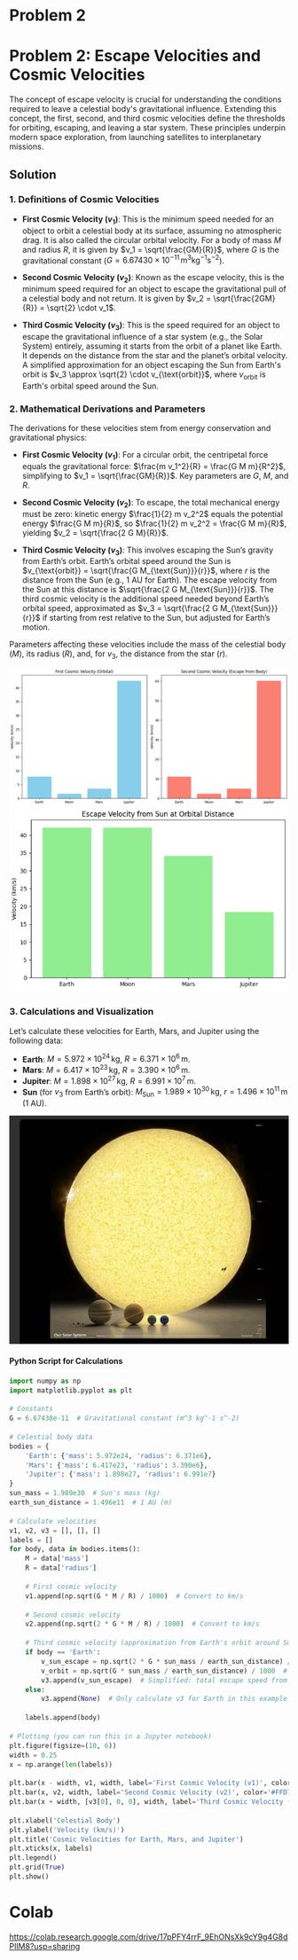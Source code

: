 # Problem 2
# Problem 2: Escape Velocities and Cosmic Velocities




The concept of escape velocity is crucial for understanding the conditions required to leave a celestial body's gravitational influence. Extending this concept, the first, second, and third cosmic velocities define the thresholds for orbiting, escaping, and leaving a star system. These principles underpin modern space exploration, from launching satellites to interplanetary missions.

## Solution

### 1. Definitions of Cosmic Velocities

- **First Cosmic Velocity ($v_1$)**: This is the minimum speed needed for an object to orbit a celestial body at its surface, assuming no atmospheric drag. It is also called the circular orbital velocity. For a body of mass $M$ and radius $R$, it is given by $v_1 = \sqrt{\frac{GM}{R}}$, where $G$ is the gravitational constant ($G = 6.67430 \times 10^{-11} \, \text{m}^3 \text{kg}^{-1} \text{s}^{-2}$).

- **Second Cosmic Velocity ($v_2$)**: Known as the escape velocity, this is the minimum speed required for an object to escape the gravitational pull of a celestial body and not return. It is given by $v_2 = \sqrt{\frac{2GM}{R}} = \sqrt{2} \cdot v_1$.

- **Third Cosmic Velocity ($v_3$)**: This is the speed required for an object to escape the gravitational influence of a star system (e.g., the Solar System) entirely, assuming it starts from the orbit of a planet like Earth. It depends on the distance from the star and the planet’s orbital velocity. A simplified approximation for an object escaping the Sun from Earth's orbit is $v_3 \approx \sqrt{2} \cdot v_{\text{orbit}}$, where $v_{\text{orbit}}$ is Earth's orbital speed around the Sun.

### 2. Mathematical Derivations and Parameters

The derivations for these velocities stem from energy conservation and gravitational physics:

- **First Cosmic Velocity ($v_1$)**: For a circular orbit, the centripetal force equals the gravitational force: $\frac{m v_1^2}{R} = \frac{G M m}{R^2}$, simplifying to $v_1 = \sqrt{\frac{GM}{R}}$. Key parameters are $G$, $M$, and $R$.

- **Second Cosmic Velocity ($v_2$)**: To escape, the total mechanical energy must be zero: kinetic energy $\frac{1}{2} m v_2^2$ equals the potential energy $\frac{G M m}{R}$, so $\frac{1}{2} m v_2^2 = \frac{G M m}{R}$, yielding $v_2 = \sqrt{\frac{2 G M}{R}}$.

- **Third Cosmic Velocity ($v_3$)**: This involves escaping the Sun’s gravity from Earth’s orbit. Earth’s orbital speed around the Sun is $v_{\text{orbit}} = \sqrt{\frac{G M_{\text{Sun}}}{r}}$, where $r$ is the distance from the Sun (e.g., 1 AU for Earth). The escape velocity from the Sun at this distance is $\sqrt{\frac{2 G M_{\text{Sun}}}{r}}$. The third cosmic velocity is the additional speed needed beyond Earth’s orbital speed, approximated as $v_3 = \sqrt{\frac{2 G M_{\text{Sun}}}{r}}$ if starting from rest relative to the Sun, but adjusted for Earth’s motion.

Parameters affecting these velocities include the mass of the celestial body ($M$), its radius ($R$), and, for $v_3$, the distance from the star ($r$).

![alt text](image-4.png)
![alt text](image-5.png)
### 3. Calculations and Visualization

Let’s calculate these velocities for Earth, Mars, and Jupiter using the following data:

- **Earth**: $M = 5.972 \times 10^{24} \, \text{kg}$, $R = 6.371 \times 10^6 \, \text{m}$.
- **Mars**: $M = 6.417 \times 10^{23} \, \text{kg}$, $R = 3.390 \times 10^6 \, \text{m}$.
- **Jupiter**: $M = 1.898 \times 10^{27} \, \text{kg}$, $R = 6.991 \times 10^7 \, \text{m}$.
- **Sun** (for $v_3$ from Earth’s orbit): $M_{\text{Sun}} = 1.989 \times 10^{30} \, \text{kg}$, $r = 1.496 \times 10^{11} \, \text{m}$ (1 AU).

![alt text](image-6.png)

#### Python Script for Calculations

```python
import numpy as np
import matplotlib.pyplot as plt

# Constants
G = 6.67430e-11  # Gravitational constant (m^3 kg^-1 s^-2)

# Celestial body data
bodies = {
    'Earth': {'mass': 5.972e24, 'radius': 6.371e6},
    'Mars': {'mass': 6.417e23, 'radius': 3.390e6},
    'Jupiter': {'mass': 1.898e27, 'radius': 6.991e7}
}
sun_mass = 1.989e30  # Sun's mass (kg)
earth_sun_distance = 1.496e11  # 1 AU (m)

# Calculate velocities
v1, v2, v3 = [], [], []
labels = []
for body, data in bodies.items():
    M = data['mass']
    R = data['radius']
    
    # First cosmic velocity
    v1.append(np.sqrt(G * M / R) / 1000)  # Convert to km/s
    
    # Second cosmic velocity
    v2.append(np.sqrt(2 * G * M / R) / 1000)  # Convert to km/s
    
    # Third cosmic velocity (approximation from Earth's orbit around Sun)
    if body == 'Earth':
        v_sun_escape = np.sqrt(2 * G * sun_mass / earth_sun_distance) / 1000  # km/s
        v_orbit = np.sqrt(G * sun_mass / earth_sun_distance) / 1000  # km/s
        v3.append(v_sun_escape)  # Simplified: total escape speed from Sun
    else:
        v3.append(None)  # Only calculate v3 for Earth in this example
    
    labels.append(body)

# Plotting (you can run this in a Jupyter notebook)
plt.figure(figsize=(10, 6))
width = 0.25
x = np.arange(len(labels))

plt.bar(x - width, v1, width, label='First Cosmic Velocity (v1)', color='#1E90FF')
plt.bar(x, v2, width, label='Second Cosmic Velocity (v2)', color='#FFD700')
plt.bar(x + width, [v3[0], 0, 0], width, label='Third Cosmic Velocity (v3, Earth only)', color='#FF4500')

plt.xlabel('Celestial Body')
plt.ylabel('Velocity (km/s)')
plt.title('Cosmic Velocities for Earth, Mars, and Jupiter')
plt.xticks(x, labels)
plt.legend()
plt.grid(True)
plt.show()
```
# Colab #
https://colab.research.google.com/drive/17pPFY4rrF_9EhONsXk9cY9g4G8dPIlM8?usp=sharing